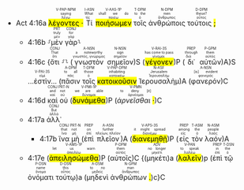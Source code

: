 - Act 4:16a <RUBY><ruby><ruby><mark class='ptc'>λέγοντες <mark class='punctuation'>·</mark></mark><rt>λέγω</rt></ruby><rt>saying</rt></ruby><rt>V-PAP-NPM</rt></RUBY> <RUBY><ruby><ruby>Τί<rt>τίς</rt></ruby><rt>What</rt></ruby><rt>I-ASN</rt></RUBY> <RUBY><ruby><ruby><mark class='verb'>ποιήσωμεν</mark><rt>ποιέω</rt></ruby><rt>shall we do</rt></ruby><rt>V-AAS-1P</rt></RUBY> <RUBY><ruby><ruby>τοῖς<rt>ὁ</rt></ruby><rt>to the</rt></ruby><rt>T-DPM</rt></RUBY> <RUBY><ruby><ruby>ἀνθρώποις<rt>ἄνθρωπος</rt></ruby><rt>men</rt></ruby><rt>N-DPM</rt></RUBY> <RUBY><ruby><ruby>τούτοις <mark class='punctuation'>;</mark><rt>οὗτος</rt></ruby><rt>these?</rt></ruby><rt>D-DPM</rt></RUBY> 
	- 4:16b ⸉<RUBY><ruby><ruby>μὲν<rt>μέν</rt></ruby><rt>truly</rt></ruby><rt>PRT</rt></RUBY> <RUBY><ruby><ruby>γὰρ<rt>γάρ</rt></ruby><rt>for</rt></ruby><rt>CONJ</rt></RUBY>⸊ 
	- 4:16c {<RUBY><ruby><ruby>ὅτι<rt>ὅτι</rt></ruby><rt>That</rt></ruby><rt>CONJ</rt></RUBY> ⸉⸊ (<RUBY><ruby><ruby>γνωστὸν<rt>γνωστός, γνώριμος</rt></ruby><rt>a noteworthy</rt></ruby><rt>A-NSN</rt></RUBY> <RUBY><ruby><ruby>σημεῖον<rt>σημεῖον</rt></ruby><rt>sign</rt></ruby><rt>N-NSN</rt></RUBY>)S (<RUBY><ruby><ruby><mark class='verb'>γέγονεν</mark><rt>γίνομαι</rt></ruby><rt>has come to pass</rt></ruby><rt>V-RAI-3S</rt></RUBY>)P (<RUBY><ruby><ruby>δι᾽<rt>διά</rt></ruby><rt>through</rt></ruby><rt>PREP</rt></RUBY> <RUBY><ruby><ruby>αὐτῶν<rt>αὐτός</rt></ruby><rt>them</rt></ruby><rt>P-GPM</rt></RUBY>)A}S <RUBY><ruby>...ἐστὶν...<rt>εἰμί</rt></ruby><rt>V-PAI-3S</rt></RUBY> (<RUBY><ruby><ruby>πᾶσιν<rt>πᾶς</rt></ruby><rt>to all</rt></ruby><rt>A-DPM</rt></RUBY> <RUBY><ruby><ruby>τοῖς<rt>ὁ</rt></ruby><rt>those</rt></ruby><rt>T-DPM</rt></RUBY> <RUBY><ruby><ruby><mark class='ptc'>κατοικοῦσιν</mark><rt>κατοικέω</rt></ruby><rt>inhabiting</rt></ruby><rt>V-PAP-DPM</rt></RUBY> <RUBY><ruby><ruby>Ἰερουσαλὴμ<rt>Ἱερουσαλήμ</rt></ruby><rt>Jerusalem</rt></ruby><rt>N-ASF</rt></RUBY>)A (<RUBY><ruby><ruby>φανερόν<rt>φανερός</rt></ruby><rt>[is] evident</rt></ruby><rt>A-NSN</rt></RUBY>)C
	- 4:16d <RUBY><ruby><ruby>καὶ<rt>καί</rt></ruby><rt>and</rt></ruby><rt>CONJ</rt></RUBY> <RUBY><ruby><ruby>οὐ<rt>οὐ</rt></ruby><rt>not</rt></ruby><rt>PRT-N</rt></RUBY> (<RUBY><ruby><ruby><mark class='verb'>δυνάμεθα</mark><rt>δύναμαι</rt></ruby><rt>we are able</rt></ruby><rt>V-PMI-1P</rt></RUBY>)P (<RUBY><ruby><ruby><em>ἀρνεῖσθαι <mark class='punctuation'>·</mark></em><rt>ἀρνέομαι</rt></ruby><rt>to deny [it]</rt></ruby><rt>V-PMN</rt></RUBY>)C
	- 4:17a <RUBY><ruby><ruby>ἀλλ᾽<rt>ἀλλά</rt></ruby><rt>But</rt></ruby><rt>CONJ</rt></RUBY> 
		- 4:17b <RUBY><ruby><ruby>ἵνα<rt>ἵνα</rt></ruby><rt>that</rt></ruby><rt>CONJ</rt></RUBY> <RUBY><ruby><ruby>μὴ<rt>μή</rt></ruby><rt>not</rt></ruby><rt>PRT-N</rt></RUBY> (<RUBY><ruby><ruby>ἐπὶ<rt>ἐπί</rt></ruby><rt>on</rt></ruby><rt>PREP</rt></RUBY> <RUBY><ruby><ruby>πλεῖον<rt>πλείων, πλεῖον</rt></ruby><rt>further</rt></ruby><rt>A-ASN</rt></RUBY>)A (<RUBY><ruby><ruby><mark class='verb'>διανεμηθῇ</mark><rt>διανέμω</rt></ruby><rt>it might spread</rt></ruby><rt>V-APS-3S</rt></RUBY>)P (<RUBY><ruby><ruby>εἰς<rt>εἰς</rt></ruby><rt>among</rt></ruby><rt>PREP</rt></RUBY> <RUBY><ruby><ruby>τὸν<rt>ὁ</rt></ruby><rt>the</rt></ruby><rt>T-ASM</rt></RUBY> <RUBY><ruby><ruby>λαόν<rt>λαός</rt></ruby><rt>people</rt></ruby><rt>N-ASM</rt></RUBY>)A
	- 4:17e (<RUBY><ruby><ruby><mark class='verb'>ἀπειλησώμεθα</mark><rt>ἀπειλέω</rt></ruby><rt>let us warn</rt></ruby><rt>V-AMS-1P</rt></RUBY>)P (<RUBY><ruby><ruby>αὐτοῖς<rt>αὐτός</rt></ruby><rt>them</rt></ruby><rt>P-DPM</rt></RUBY>)C {(<RUBY><ruby><ruby>μηκέτι<rt>μηκέτι</rt></ruby><rt>no longer</rt></ruby><rt>ADV</rt></RUBY>)a (<RUBY><ruby><ruby><mark class='inf'>λαλεῖν</mark><rt>λαλέω</rt></ruby><rt>to speak</rt></ruby><rt>V-PAN</rt></RUBY>)p (<RUBY><ruby><ruby>ἐπὶ<rt>ἐπί</rt></ruby><rt>in</rt></ruby><rt>PREP</rt></RUBY> <RUBY><ruby><ruby>τῷ<rt>ὁ</rt></ruby><rt>the</rt></ruby><rt>T-DSN</rt></RUBY> <RUBY><ruby><ruby>ὀνόματι<rt>ὄνομα</rt></ruby><rt>name</rt></ruby><rt>P-DSN</rt></RUBY> <RUBY><ruby><ruby>τούτῳ<rt>οὗτος</rt></ruby><rt>this</rt></ruby><rt>D-DSN</rt></RUBY>)a (<RUBY><ruby><ruby>μηδενὶ<rt>μηδείς</rt></ruby><rt>to no</rt></ruby><rt>A-DSM</rt></RUBY> <RUBY><ruby><ruby>ἀνθρώπων <mark class='punctuation'>.</mark><rt>ἄνθρωπος</rt></ruby><rt>man</rt></ruby><rt>N-GPM</rt></RUBY>)c}C